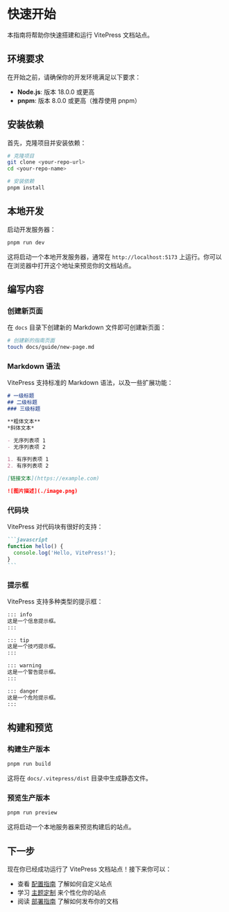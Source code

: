 # 快速开始

本指南将帮助你快速搭建和运行 VitePress 文档站点。

## 环境要求

在开始之前，请确保你的开发环境满足以下要求：

- **Node.js**: 版本 18.0.0 或更高
- **pnpm**: 版本 8.0.0 或更高（推荐使用 pnpm）

## 安装依赖

首先，克隆项目并安装依赖：

```bash
# 克隆项目
git clone <your-repo-url>
cd <your-repo-name>

# 安装依赖
pnpm install
```

## 本地开发

启动开发服务器：

```bash
pnpm run dev
```

这将启动一个本地开发服务器，通常在 `http://localhost:5173` 上运行。你可以在浏览器中打开这个地址来预览你的文档站点。

## 编写内容

### 创建新页面

在 `docs` 目录下创建新的 Markdown 文件即可创建新页面：

```bash
# 创建新的指南页面
touch docs/guide/new-page.md
```

### Markdown 语法

VitePress 支持标准的 Markdown 语法，以及一些扩展功能：

```markdown
# 一级标题
## 二级标题
### 三级标题

**粗体文本**
*斜体文本*

- 无序列表项 1
- 无序列表项 2

1. 有序列表项 1
2. 有序列表项 2

[链接文本](https://example.com)

![图片描述](./image.png)
```

### 代码块

VitePress 对代码块有很好的支持：

````markdown
```javascript
function hello() {
  console.log('Hello, VitePress!');
}
```
````

### 提示框

VitePress 支持多种类型的提示框：

```markdown
::: info
这是一个信息提示框。
:::

::: tip
这是一个技巧提示框。
:::

::: warning
这是一个警告提示框。
:::

::: danger
这是一个危险提示框。
:::
```

## 构建和预览

### 构建生产版本

```bash
pnpm run build
```

这将在 `docs/.vitepress/dist` 目录中生成静态文件。

### 预览生产版本

```bash
pnpm run preview
```

这将启动一个本地服务器来预览构建后的站点。

## 下一步

现在你已经成功运行了 VitePress 文档站点！接下来你可以：

- 查看 [配置指南](/guide/configuration) 了解如何自定义站点
- 学习 [主题定制](/guide/theme-customization) 来个性化你的站点
- 阅读 [部署指南](/guide/deployment) 了解如何发布你的文档